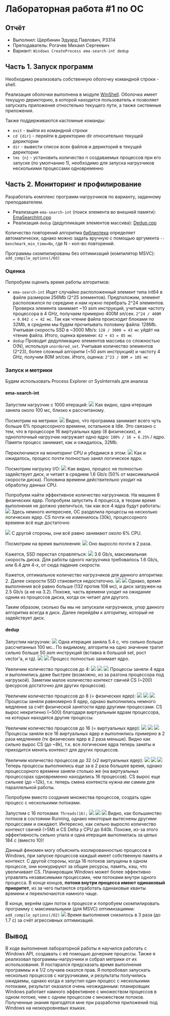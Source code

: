 # Лабораторная работа #1 по ОС
## Отчёт

* Выполнил: Щербинин Эдуард Павлович, P3314
* Преподаватель: Рогачев Михаил Сергеевич
* Вариант: `Windows CreateProcess ema-search-int dedup`

## Часть 1. Запуск программ

Необходимо реализовать собственную оболочку командной строки - shell.

Реализация оболочки выполнена в модуле [WinShell](source/WinShell).
Оболочка имеет текущую дерикторию, в которой находится пользователь и позволяет запускать приложения отностельно текущего пути, а также системные приложения.

Также поддерживаются кастомные команды:
* `exit` - выйти из командной строки
* `cd {dir}` - перейти в директорию dir относительно текущей дериктории
* `dir` - вывести список всех файлов и дерикторий в текущей дериктории
* `tms {n}` - установить количество n создаваемых процессов при его запуске (по умолчанию 1), необходимо для запуска нагрузчиков несколькими процессами одновременно

## Часть 2. Мониторинг и профилирование

Разработать комплекс программ-нагрузчиков по варианту, заданному преподавателем.

* Реализация `ema-search-int` (поиск элемента во внешней памяти): [EmaSearchInt.cpp](benchmark/WinShell/EmaSearchInt.cpp)
* Реализация `dedup` (дедупликация элементов массива): [Dedup.cpp](benchmark/WinShell/Dedup.cpp)

Количество повторений алгоритма [библиотека](https://github.com/google/benchmark) определяет автоматически,
однако можно задать вручную с помощью аргумента `--benchmark_min_time=Nx`, где N - кол-во повторений.

Программы скомпилированы без оптимизаций (компилятор MSVC): `add_compile_options(/Od)`

### Оценка

Попробуем оценить время работы алгоритмов:

* `ema-search-int` Ищет случайно расположенный элемент типа int64 в файле размером 256Mb (2^25 элементов).
Предположим, элемент расположился по середине и нам нужно перебрать 2^24 элементов.
Проверка элемента занимает ~10 asm инструкций, учитывая частоту процессора в 4 GHz, получаем примерно 400M эл/сек.
`2^24 / 400M = 0.042 с = 42 мс`. Так как чтение файла происходит блоками по 32Mb, в среднем мы будем прочитывать половину файла: 128Mb.
Учитывая скорость SSD в ~3000 Mb/s: `128 / 3000 = 43 мс` уйдёт на чтение файла. Итого, оценка времени: `42 + 43 = 85 мс`
* `dedup` Проводит дедупликацию элементов массива со сложностью O(N), используя `unordered_set`.
Учитывая количество элементов (2^23), более сложный алгоритм (~50 asm инструкций) и частоту 4 GHz, получим 80M эл/сек.
Итого, оценка: `2^23 / 80M = 105 мс`

### Запуск и метрики

Будем использовать Process Explorer от SysInternals для анализа

#### ema-search-int

Запустим нагрузчик с 1000 итераций:
![](images/img_1.png)
Как видно, одна итерация заняла около 100 мс, близко к рассчитаному.

Посмотрим на метрики:
![](images/img.png)
Видно, что программа занимает всего чуть больше 6% процессорного времени, остальное в Idle.
Это связано с тем, что в процессоре 16 виртуальных ядер (8 физических), и однопоточный нагрузчик нагружает одно ядро: `100% / 16 = 6.25%` / ядро.
Памяти процесс занимает, как и ожидалось, 32Mb.

Переключимся на мониторинг CPU и убедимся в этом:
![](images/img_2.png)
Как и ожидалось, процесс почти полностью занял логическое ядро.

Посмотрим нагрузку I/O:
![](images/img_3.png)
Как видно, процесс не полностью задействует диск, и читает в среднем 1.6 Gb/s (50% от максимальной скорости диска).
Половина времени действительно уходит на обработку данных CPU.

Попробуем найти эффективное количество нагрузчиков.
На машине 8 физических ядер.
Попробуем запустить 4 процесса, в теории время выполнения не должно увеличться, так как все 4 ядра будут работать:
![](images/img_4.png)
Здесь немного интереснее, ОС разделила процессы на несколько логических ядер.
CS почти не изменилось (30k), процессорного времени всё еще достаточно

![](images/img_6.png)
С другой стороны, они всё равно занимают около 6% CPU.

Посмотрим на время выполнения:
![](images/img_7.png)
Оно выросло почти в 2 раза.

Кажется, SSD перестал справляться:
![](images/img_5.png)
3.6 Gb/s, максимальная скорость диска.
Для работы одного нагрузчика требовалось 1.6 Gb/s, или 6.4 для 4-х, от сюда падение скорости.

Кажется, оптимальное количество нагрузчиков для данного алгоритма: 2. Далее скорости SSD становится недостаточно.
![](images/img_8.png)
![](images/img_9.png)
Однако, время выполнения всё равно больше (132 против 108 мс), и диск загружен на 2.5 Gb/s (а не на 3.2).
Похоже, часть времени уходит на ожидание одним из процессов диска, когда он читает для другого.

Таким образом, сколько бы мы не запускали нагрузчиков, упор данного алгоритма всегда в диск.
Далее перейдём к алгоритму, который не задействует диск.

#### dedup

Запустим нагрузчик:
![](images/img_10.png)
Одна итерация заняла 5.4 с, что сильно больше рассчитанных 100 мс..
По видимому, алгоритм на одно значение тратит сильно больше 50 asm инструкций (вставка в большой set, рост vector'а,  и тд).
![](images/img_11.png)
![](images/img_12.png)
Процесс полностью занимает ядро.

Увеличим количество процессов до 4:
![](images/img_13.png)
![](images/img_14.png)
![](images/img_15.png)
Процессы заняли 4 ядра и выполнились даже быстрее (возможно, из за разгона процессора под нагрузкой).
Заметим малое количество контекст свичей CS (~200) (ресурсов достаточно для других процессов).

Увеличим количество процессов до 8 (= физических ядер):
![](images/img_16.png)
![](images/img_17.png)
![](images/img_18.png)
Процессы заняли равномерно 8 ядер, однако выполнились немного медленне за счёт физической занятости ядер другими процессами.
CS вырос некритично (~500) благодаря виртуальным ядрам процессора, на которых находятся другие процессы.

Увеличим количество процессов до 16 (= виртуальных ядер):
![](images/img_19.png)
![](images/img_20.png)
![](images/img_21.png)
Процессы заняли все 16 виртуальных ядер и выполнились примерно в 2 раза медленнее (тк физических ядер в 2 раза меньше).
Видно как сильно вырос CS (до ~8k), т.к. все логические ядра теперь заняты и приходится менять контекст для других процессов.

Увеличим количество процессов до 32 (x2 виртуальных ядер):
![](images/img_22.png)
![](images/img_23.png)
![](images/img_24.png)
Теперь процессы выполнились еще за в 2 раза большее время, однако процессорного времени заняли столько же (на виртуальных процессорах одновременно находились 16 процессов).
CS вырос еще сильнее (до ~12k), т.к. теперь смена контекста нужна им самим для параллельной работы.

Попробуем вместо создания множества процессов, создать один процесс с несколькими потоками.

Запустим с 16 потоками: `Threads(16);`
![](images/img_25.png)
![](images/img_26.png)
![](images/img_27.png)
Видно, как большинство потоков в состоянии Running, однако некоторые вытеснены другими процессами и ожидают.
Интересно, как сильно выросло количество контекст свичей (>5M) и CS Delta у CPU до 640k.
Похоже, из-за этого эффективность сильно упала и одна итерация выполнилась за целых 184 с (вместо 10)!

Данный феномен могу объяснить изолированностью процессов в Windows, при запуске процессов каждый имеет собственную память и контекст.
С другой стороны, когда 16 потоков запущены в одном процессе, они конкурируют за общие ресурсы, память, кэш, что увеличивает CS.
Планировщик Windows может более эффективно управлять независимыми процессами, чем потоками внутри одного процесса.
В конце концов, **потоки внутри процесса имеют одинаковый приоритет**, из за чего пытаются отработать одинаковые кванты времени и переключаются намного чаще.

В конце, вернём один поток в процессе и попробуем скомпилировать программу с максимальными (для MSVC) оптимизациями: `add_compile_options(/O2)`
![](images/img_28.png)
Время выполнения снизилось в 3 раза (до 1.7 с) за счёт агрессивных оптимизаций.

## Вывод

В ходе выполнения лабораторной работы я научился работать с Windows API, создавать с её помощью дочерние процессы.
Также я реализовал программы-нагрузчики и собрал метрики от их использования.
Я постарался предсказать время выполнения программы и в 1/2 случаев оказлся прав.
Я попробовал запускать несколько процессов с нагрузчиками, и результаты получились ожидаемы, однако когда я запустил один процесс с несколькими потоками, результат оказался очень неожиданным:
планировщик Windows работает намного эффективнее с множеством процессов в одном потоке, чем с одним процессом с множеством потоков.
Полученные знания пригодятся мне при разработке приложений под Windows на низкоуровневых языках.
